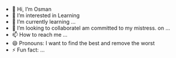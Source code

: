 - 👋 Hi, I’m Osman 
- 👀 I’m interested in Learning
- 🌱 I’m currently learning ...
- 💞️ I’m looking to collaborateI am committed to my mistress. on ...
- 📫 How to reach me ...
- 😄 Pronouns: I want to find the best and remove the worst
- ⚡ Fun fact: ...

<!---I am in the fun.
osmanhaker/osmanhaker is a ✨ special ✨ repository because its `README.md` (this file) appears on your GitHub profile.
You can click the Preview link to take a look at your changes
--->
